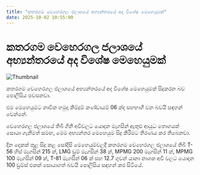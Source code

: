 ```yaml
---
title: "කතරගම වෙහෙරගල ජලාශයේ අභ්‍යන්තරයේ අද විශේෂ මෙහෙයුමක්"
date: 2025-10-02 10:55:00
---
```


# කතරගම වෙහෙරගල ජලාශයේ අභ්‍යන්තරයේ අද විශේෂ මෙහෙයුමක්

![Thumbnail](https://helakuru.sgp1.cdn.digitaloceanspaces.com/esana/images/lib/weheragala-dem.jpg)

කතරගම වෙහෙරගල ජලාශයේ අභ්‍යන්තරයේ අද විශේෂ මෙහෙයුමක් සිදුකරන බව පොලීසිය පවසනවා.

එම මෙහෙයුමට නාවික හමුදා කිම්දුම් කණ්ඩායම් 06 ක්ද සහභාගී වන බවයි සඳහන් වෙන්නේ.

වෙහෙරගල ජලාශයේ තිබී ගිනි අවිවලට යොදන මැගසින් ඇතුළු ආයුධ තොගයක් සොයා ගැනීමත් සමඟ, මෙම අභ්‍යන්තර මෙහෙයුම සිදු කිරිමට තීරණය කර තිබෙනවා.

දින දෙකක් තුළ සිදු කළ සෝදිසි මෙහෙයුම්වලදී කතරගම වෙහෙරගල ජලාශයේ තිබී T-56 හිස් මැගසින් 215 ක්, LMG ඩ්‍රම් මැගසින් 38 ක්, MPMG 200 මැගසින් 11 ක්, MPMG 100 මැගසින් 09 ක්, T-81 මැගසින් 06 ක් සහ 12.7 ගුවන් යානා නාශක අවි වලට යොදන 100 ඩ්‍රම්ස් එකක් සොයාගත් බවයි පොලිසිය සඳහන් කර සිටියේ.

